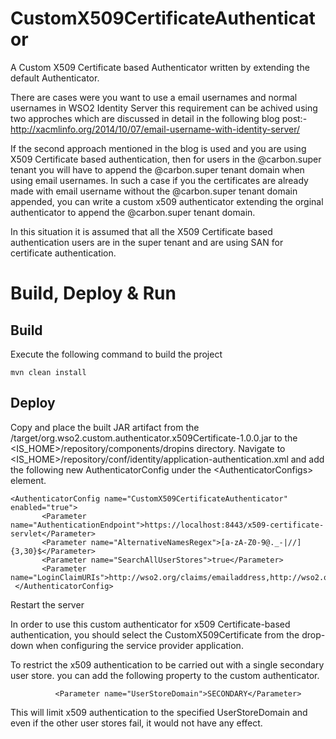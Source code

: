 # CustomX509CertificateAuthenticator
A Custom X509 Certificate based Authenticator written by extending the default Authenticator.

There are cases were you want to use a email usernames and normal usernames in WSO2 Identity Server this requirement can be achived using two approches which are discussed in detail in the following blog post:-http://xacmlinfo.org/2014/10/07/email-username-with-identity-server/

If the second approach mentioned in the blog is used and you are using X509 Certificate based authentication, then for users in the @carbon.super tenant you will have to append the @carbon.super tenant domain when using email usernames. In such a case if you the certificates are already made with email username without the @carbon.super tenant domain appended, you can write a custom x509 authenticator extending the orginal authenticator to append the @carbon.super tenant domain.

In this situation it is assumed that all the X509 Certificate based authentication users are in the super tenant and are using SAN for certificate authentication.

# Build, Deploy & Run

## Build
Execute the following command to build the project

```mvn clean install```

## Deploy

Copy and place the built JAR artifact from the /target/org.wso2.custom.authenticator.x509Certificate-1.0.0.jar to the <IS_HOME>/repository/components/dropins directory. Navigate to <IS_HOME>/repository/conf/identity/application-authentication.xml and add the following new AuthenticatorConfig under the \<AuthenticatorConfigs> element.
```
<AuthenticatorConfig name="CustomX509CertificateAuthenticator" enabled="true">
       <Parameter name="AuthenticationEndpoint">https://localhost:8443/x509-certificate-servlet</Parameter>
       <Parameter name="AlternativeNamesRegex">[a-zA-Z0-9@._-|//]{3,30}$</Parameter>
       <Parameter name="SearchAllUserStores">true</Parameter>
       <Parameter name="LoginClaimURIs">http://wso2.org/claims/emailaddress,http://wso2.org/claims/mobile</Parameter>
 </AuthenticatorConfig>
 ```
Restart the server

In order to use this custom authenticator for x509 Certificate-based authentication, you should select the CustomX509Certificate from the drop-down when configuring the service provider application.

To restrict the x509 authentication to be carried out with a single secondary user store. you can add the following property to the custom authenticator.
```
          <Parameter name="UserStoreDomain">SECONDARY</Parameter>
```
This will limit x509 authentication to the specified UserStoreDomain and even if the other user stores fail, it would not have any effect.
